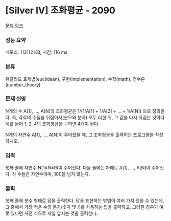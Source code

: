 # [Silver IV] 조화평균 - 2090 

[문제 링크](https://www.acmicpc.net/problem/2090) 

### 성능 요약

메모리: 113112 KB, 시간: 116 ms

### 분류

유클리드 호제법(euclidean), 구현(implementation), 수학(math), 정수론(number_theory)

### 문제 설명

<p>N개의 수 A[1], …, A[N]의 조화평균은 1/(1/A[1] + 1/A[2] + … + 1/A[N]) 으로 정의된다. 즉, 각각의 수들을 뒤집어서(분모와 분자) 모두 더한 뒤, 그 값을 다시 뒤집는 것이다. 예를 들어 1, 2, 4의 조화평균을 구하면 4/7이 된다.</p>

<p>N개의 자연수 A[1], …, A[N]이 주어졌을 때, 그 조화평균을 출력하는 프로그램을 작성하시오.</p>

### 입력 

 <p>첫째 줄에 자연수 N(1≤N≤9)이 주어진다. 다음 줄에는 차례로 A[1], …, A[N]이 주어진다. 각 수들은 자연수이며, 100을 넘지 않는다.</p>

### 출력 

 <p>첫째 줄에 분수 형태로 답을 출력한다. 답을 표현하는 방법이 여러 가지 있을 수 있는데, 그 중에서 가장 적은 수의 문자(숫자 및 /)를 사용하는 답을 출력하고, 그러한 경우가 여럿 있다면 사전 식으로 제일 앞서는 것을 출력한다.</p>

